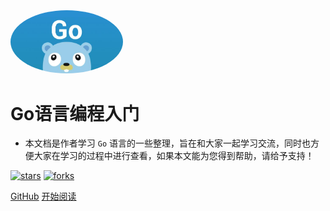 <img width="180px" style="border-radius: 50%" bor src="https://github.com/Felixchen16/golang/blob/master/docs/pic/go.jpg?raw=true?x-oss-process=style/may">

# Go语言编程入门

- 本文档是作者学习 ```Go``` 语言的一些整理，旨在和大家一起学习交流，同时也方便大家在学习的过程中进行查看，如果本文能为您得到帮助，请给予支持！

[![stars](https://badgen.net/github/stars/Q-Angelo/Nodejs-Roadmap?icon=github&color=4ab8a1)](https://github.com/Felixchen16/golang) [![forks](https://badgen.net/github/forks/Q-Angelo/Nodejs-Roadmap?icon=github&color=4ab8a1)](https://github.com/Felixchen16/golang)

[GitHub](<https://github.com/Felixchen16/golang>)
[开始阅读](README.md)

